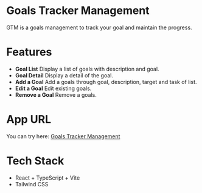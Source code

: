 # Goals Tracker Management

GTM is a goals management to track your goal and maintain the progress.

# Features

- **Goal List** Display a list of goals with description and goal.
- **Goal Detail** Display a detail of the goal.
- **Add a Goal** Add a goals through goal, description, target and task of list.
- **Edit a Goal** Edit existing goals.
- **Remove a Goal** Remove a goals.

# App URL

You can try here: [Goals Tracker Management](https://bearmentor-gtm-irpn.vercel.app/)

# Tech Stack

- React + TypeScript + Vite
- Tailwind CSS
